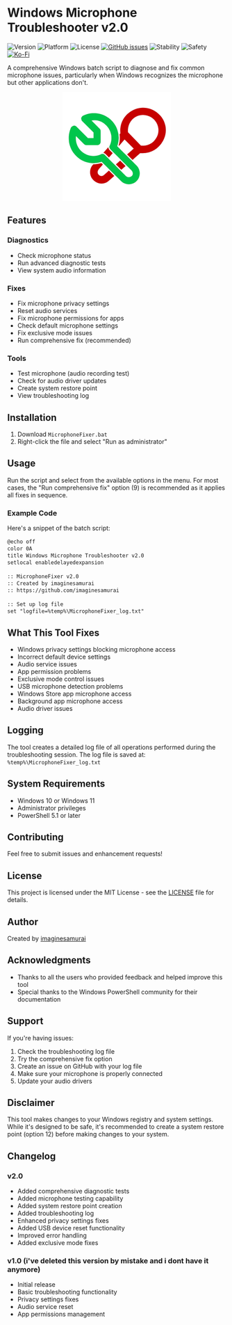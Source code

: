 # Windows Microphone Troubleshooter v2.0

![Version](https://img.shields.io/badge/version-2.0-blue.svg)
![Platform](https://img.shields.io/badge/platform-Windows%2010%20%7C%20Windows%2011-lightgrey.svg)
![License](https://img.shields.io/badge/license-MIT-green.svg)
[![GitHub issues](https://img.shields.io/github/issues/imaginesamurai/MicrophoneFixer.svg)](https://github.com/imaginesamurai/MicrophoneFixer/issues)
![Stability](https://img.shields.io/badge/stability-stable-green.svg)
![Safety](https://img.shields.io/badge/safety-verified-brightgreen.svg)
[![Ko-Fi](https://img.shields.io/badge/Ko--fi-Support%20Me-ff5f5f.svg)](https://ko-fi.com/imaginesamurai)

 
A comprehensive Windows batch script to diagnose and fix common microphone issues, particularly when Windows recognizes the microphone but other applications don't.

<p align="center">
  <img src="banner.png" alt="MICTFIX Banner" style="width:250px;">
</p>

## Features

### Diagnostics
- Check microphone status
- Run advanced diagnostic tests
- View system audio information

### Fixes
- Fix microphone privacy settings
- Reset audio services
- Fix microphone permissions for apps
- Check default microphone settings
- Fix exclusive mode issues
- Run comprehensive fix (recommended)

### Tools
- Test microphone (audio recording test)
- Check for audio driver updates
- Create system restore point
- View troubleshooting log

## Installation

1. Download `MicrophoneFixer.bat`
2. Right-click the file and select "Run as administrator"

## Usage

Run the script and select from the available options in the menu. For most cases, the "Run comprehensive fix" option (9) is recommended as it applies all fixes in sequence.

### Example Code

Here's a snippet of the batch script:

```batch
@echo off
color 0A
title Windows Microphone Troubleshooter v2.0
setlocal enabledelayedexpansion

:: MicrophoneFixer v2.0
:: Created by imaginesamurai
:: https://github.com/imaginesamurai

:: Set up log file
set "logfile=%temp%\MicrophoneFixer_log.txt"
```

## What This Tool Fixes

- Windows privacy settings blocking microphone access
- Incorrect default device settings
- Audio service issues
- App permission problems
- Exclusive mode control issues
- USB microphone detection problems
- Windows Store app microphone access
- Background app microphone access
- Audio driver issues

## Logging

The tool creates a detailed log file of all operations performed during the troubleshooting session. The log file is saved at:
`%temp%\MicrophoneFixer_log.txt`

## System Requirements

- Windows 10 or Windows 11
- Administrator privileges
- PowerShell 5.1 or later

## Contributing

Feel free to submit issues and enhancement requests!

## License

This project is licensed under the MIT License - see the [LICENSE](LICENSE) file for details.

## Author

Created by [imaginesamurai](https://github.com/imaginesamurai)

## Acknowledgments

- Thanks to all the users who provided feedback and helped improve this tool
- Special thanks to the Windows PowerShell community for their documentation

## Support

If you're having issues:

1. Check the troubleshooting log file
2. Try the comprehensive fix option
3. Create an issue on GitHub with your log file
4. Make sure your microphone is properly connected
5. Update your audio drivers

## Disclaimer

This tool makes changes to your Windows registry and system settings. While it's designed to be safe, it's recommended to create a system restore point (option 12) before making changes to your system.



## Changelog

### v2.0
- Added comprehensive diagnostic tests
- Added microphone testing capability
- Added system restore point creation
- Added troubleshooting log
- Enhanced privacy settings fixes
- Added USB device reset functionality
- Improved error handling
- Added exclusive mode fixes

### v1.0 (i've deleted this version by mistake and i dont have it anymore)
- Initial release
- Basic troubleshooting functionality
- Privacy settings fixes
- Audio service reset
- App permissions management 
